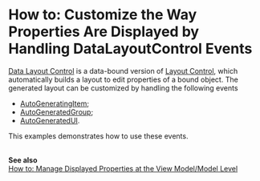 # How to: Customize the Way Properties Are Displayed by Handling DataLayoutControl Events


<p><a href="https://documentation.devexpress.com/#WPF/CustomDocument11540">Data Layout Control</a> is a data-bound version of <a href="https://documentation.devexpress.com/#WPF/CustomDocument8147">Layout Control</a>, which automatically builds a layout to edit properties of a bound object. The generated layout can be customized by handling the following events

* <a href="https://documentation.devexpress.com/WPF/DevExpressXpfLayoutControlDataLayoutControl_AutoGeneratingItemtopic.aspx">AutoGeneratingItem</a>;
* <a href="https://documentation.devexpress.com/WPF/DevExpressXpfLayoutControlDataLayoutControl_AutoGeneratedGrouptopic.aspx">AutoGeneratedGroup</a>;
* <a href="https://documentation.devexpress.com/WPF/DevExpressXpfLayoutControlDataLayoutControl_AutoGeneratedUItopic.aspx">AutoGeneratedUI</a>.</p>
<p>This examples demonstrates how to use these events.<br><br></p>
<p><strong>See also<br></strong><a href="https://www.devexpress.com/Support/Center/p/T329586">How to: Manage Displayed Properties at the View Model/Model Level</a></p>

<br/>


